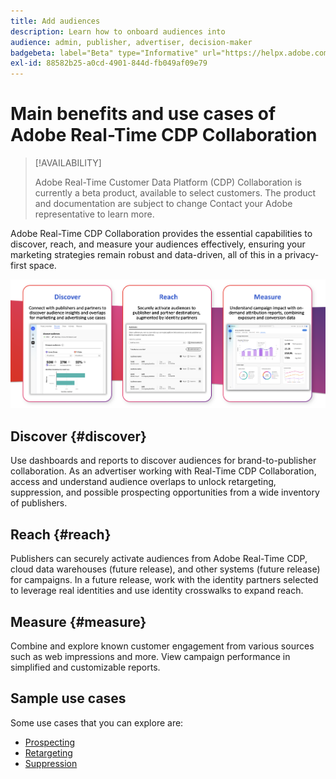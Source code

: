 ```yaml
---
title: Add audiences
description: Learn how to onboard audiences into
audience: admin, publisher, advertiser, decision-maker
badgebeta: label="Beta" type="Informative" url="https://helpx.adobe.com/legal/product-descriptions/real-time-customer-data-platform-b2b-edition-prime-and-ultimate-packages.html newtab=true"
exl-id: 88582b25-a0cd-4901-844d-fb049af09e79
---
```

# Main benefits and use cases of Adobe Real-Time CDP Collaboration

>[!AVAILABILITY]
>
>Adobe Real-Time Customer Data Platform (CDP) Collaboration is currently a beta product, available to select customers. The product and documentation are subject to change Contact your Adobe representative to learn more.

Adobe Real-Time CDP Collaboration provides the essential capabilities to discover, reach, and measure your audiences effectively, ensuring your marketing strategies remain robust and data-driven, all of this in a privacy-first space.

<!--* [Campaign measurement](/help/guide/use-cases/campaign-measurement.md)-->

![Benefits and use cases of Real-Time CDP Collaboration](/help/assets/benefits-use-cases/discover-reach-measure.png)

## Discover {#discover}

Use dashboards and reports to discover audiences for brand-to-publisher collaboration.
As an advertiser working with Real-Time CDP Collaboration, access and understand audience overlaps to unlock retargeting, suppression, and possible prospecting opportunities from a wide inventory of publishers.

## Reach {#reach}

Publishers can securely activate audiences from Adobe Real-Time CDP, cloud data warehouses (future release), and other systems (future release) for campaigns.
In a future release, work with the identity partners selected to leverage real identities and use identity crosswalks to expand reach.

## Measure {#measure}

Combine and explore known customer engagement from various sources such as web impressions and more.
View campaign performance in simplified and customizable reports.

## Sample use cases

Some use cases that you can explore are:

* [Prospecting](/help/guide/use-cases/prospecting.md)
* [Retargeting](/help/guide/use-cases/retargeting.md)
* [Suppression](/help/guide/use-cases/suppression.md)
